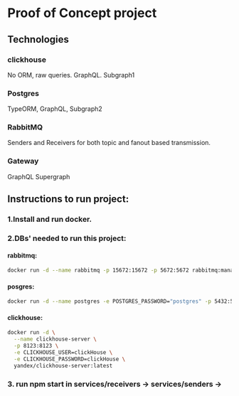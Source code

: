 # Proof of Concept project

## Technologies

### clickhouse

No ORM, raw queries. GraphQL. Subgraph1

### Postgres

TypeORM, GraphQL, Subgraph2

### RabbitMQ

Senders and Receivers for both topic and fanout based transmission.

### Gateway

GraphQL Supergraph

## Instructions to run project:

### 1.Install and run docker.

### 2.DBs' needed to run this project:

#### rabbitmq:

```bash
docker run -d --name rabbitmq -p 15672:15672 -p 5672:5672 rabbitmq:management

```

#### posgres:

```bash
docker run -d --name postgres -e POSTGRES_PASSWORD="postgres" -p 5432:5432 postgres
```
#### clickhouse:

```bash
docker run -d \
  --name clickhouse-server \
  -p 8123:8123 \
  -e CLICKHOUSE_USER=clickHouse \
  -e CLICKHOUSE_PASSWORD=clickHouse \
  yandex/clickhouse-server:latest
```

### 3. run npm start in services/receivers -> services/senders -> 